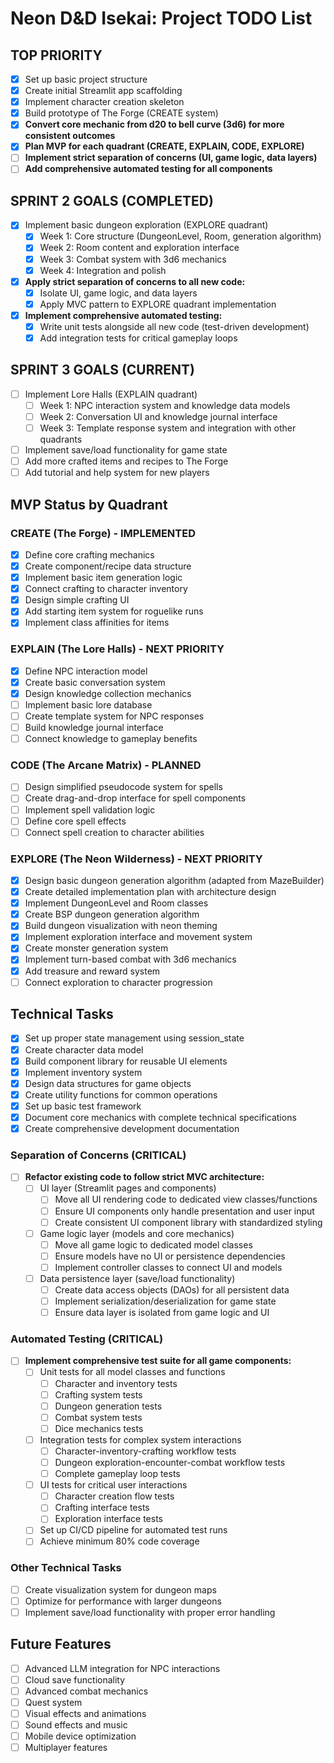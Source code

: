 # Neon D&D Isekai: Project TODO List

## TOP PRIORITY
- [x] Set up basic project structure
- [x] Create initial Streamlit app scaffolding
- [x] Implement character creation skeleton
- [x] Build prototype of The Forge (CREATE system)
- [x] **Convert core mechanic from d20 to bell curve (3d6) for more consistent outcomes**
- [x] **Plan MVP for each quadrant (CREATE, EXPLAIN, CODE, EXPLORE)**
- [ ] **Implement strict separation of concerns (UI, game logic, data layers)**
- [ ] **Add comprehensive automated testing for all components**

## SPRINT 2 GOALS (COMPLETED)
- [x] Implement basic dungeon exploration (EXPLORE quadrant)
  - [x] Week 1: Core structure (DungeonLevel, Room, generation algorithm)
  - [x] Week 2: Room content and exploration interface
  - [x] Week 3: Combat system with 3d6 mechanics
  - [x] Week 4: Integration and polish
- [x] **Apply strict separation of concerns to all new code:**
  - [x] Isolate UI, game logic, and data layers
  - [x] Apply MVC pattern to EXPLORE quadrant implementation
- [x] **Implement comprehensive automated testing:**
  - [x] Write unit tests alongside all new code (test-driven development)
  - [x] Add integration tests for critical gameplay loops

## SPRINT 3 GOALS (CURRENT)
- [ ] Implement Lore Halls (EXPLAIN quadrant)
  - [ ] Week 1: NPC interaction system and knowledge data models
  - [ ] Week 2: Conversation UI and knowledge journal interface
  - [ ] Week 3: Template response system and integration with other quadrants
- [ ] Implement save/load functionality for game state
- [ ] Add more crafted items and recipes to The Forge
- [ ] Add tutorial and help system for new players

## MVP Status by Quadrant

### CREATE (The Forge) - IMPLEMENTED
- [x] Define core crafting mechanics 
- [x] Create component/recipe data structure
- [x] Implement basic item generation logic
- [x] Connect crafting to character inventory
- [x] Design simple crafting UI
- [x] Add starting item system for roguelike runs
- [x] Implement class affinities for items

### EXPLAIN (The Lore Halls) - NEXT PRIORITY
- [x] Define NPC interaction model
- [x] Create basic conversation system
- [x] Design knowledge collection mechanics
- [ ] Implement basic lore database
- [ ] Create template system for NPC responses
- [ ] Build knowledge journal interface
- [ ] Connect knowledge to gameplay benefits

### CODE (The Arcane Matrix) - PLANNED
- [ ] Design simplified pseudocode system for spells
- [ ] Create drag-and-drop interface for spell components
- [ ] Implement spell validation logic
- [ ] Define core spell effects
- [ ] Connect spell creation to character abilities

### EXPLORE (The Neon Wilderness) - NEXT PRIORITY
- [x] Design basic dungeon generation algorithm (adapted from MazeBuilder)
- [x] Create detailed implementation plan with architecture design
- [x] Implement DungeonLevel and Room classes
- [x] Create BSP dungeon generation algorithm
- [x] Build dungeon visualization with neon theming
- [x] Implement exploration interface and movement system
- [x] Create monster generation system
- [x] Implement turn-based combat with 3d6 mechanics
- [x] Add treasure and reward system
- [ ] Connect exploration to character progression

## Technical Tasks
- [x] Set up proper state management using session_state
- [x] Create character data model
- [x] Build component library for reusable UI elements
- [x] Implement inventory system
- [x] Design data structures for game objects
- [x] Create utility functions for common operations
- [x] Set up basic test framework
- [x] Document core mechanics with complete technical specifications
- [x] Create comprehensive development documentation

### Separation of Concerns (CRITICAL)
- [ ] **Refactor existing code to follow strict MVC architecture:**
  - [ ] UI layer (Streamlit pages and components)
    - [ ] Move all UI rendering code to dedicated view classes/functions
    - [ ] Ensure UI components only handle presentation and user input
    - [ ] Create consistent UI component library with standardized styling
  - [ ] Game logic layer (models and core mechanics)
    - [ ] Move all game logic to dedicated model classes
    - [ ] Ensure models have no UI or persistence dependencies
    - [ ] Implement controller classes to connect UI and models
  - [ ] Data persistence layer (save/load functionality)
    - [ ] Create data access objects (DAOs) for all persistent data
    - [ ] Implement serialization/deserialization for game state
    - [ ] Ensure data layer is isolated from game logic and UI

### Automated Testing (CRITICAL)
- [ ] **Implement comprehensive test suite for all game components:**
  - [ ] Unit tests for all model classes and functions
    - [ ] Character and inventory tests
    - [ ] Crafting system tests
    - [ ] Dungeon generation tests
    - [ ] Combat system tests
    - [ ] Dice mechanics tests
  - [ ] Integration tests for complex system interactions
    - [ ] Character-inventory-crafting workflow tests
    - [ ] Dungeon exploration-encounter-combat workflow tests
    - [ ] Complete gameplay loop tests
  - [ ] UI tests for critical user interactions
    - [ ] Character creation flow tests
    - [ ] Crafting interface tests
    - [ ] Exploration interface tests
  - [ ] Set up CI/CD pipeline for automated test runs
  - [ ] Achieve minimum 80% code coverage

### Other Technical Tasks
- [ ] Create visualization system for dungeon maps
- [ ] Optimize for performance with larger dungeons
- [ ] Implement save/load functionality with proper error handling

## Future Features
- [ ] Advanced LLM integration for NPC interactions
- [ ] Cloud save functionality
- [ ] Advanced combat mechanics
- [ ] Quest system
- [ ] Visual effects and animations
- [ ] Sound effects and music
- [ ] Mobile device optimization
- [ ] Multiplayer features